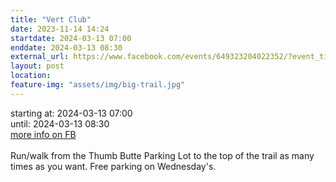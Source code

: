 ```yaml
---
title: "Vert Club"
date: 2023-11-14 14:24
startdate: 2024-03-13 07:00
enddate: 2024-03-13 08:30
external_url: https://www.facebook.com/events/649323204022352/?event_time_id=649324567355549
layout: post
location: 
feature-img: "assets/img/big-trail.jpg"
---
```


starting at: 2024-03-13 07:00<br>until: 2024-03-13 08:30<br><a href="https://www.facebook.com/events/649323204022352/?event_time_id=649324567355549">more info on FB</a><br><br>Run/walk from the Thumb Butte Parking Lot to the top of the trail as many times as you want.  Free parking on Wednesday's.<br>
  <br>
  
